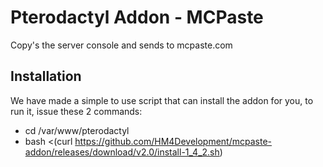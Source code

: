 # Pterodactyl Addon - MCPaste
Copy's the server console and sends to mcpaste.com

## Installation

We have made a simple to use script that can install the addon for you, to run it, issue these 2 commands:
- cd /var/www/pterodactyl
- bash <(curl https://github.com/HM4Development/mcpaste-addon/releases/download/v2.0/install-1_4_2.sh)

